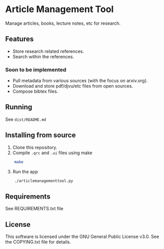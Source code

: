 # Article Management Tool

Manage articles, books, lecture notes, etc for research.

## Features

- Store research related references.
- Search within the references.

### Soon to be implemented

- Pull metadata from various sources (with the focus on arxiv.org).
- Download and store pdf/djvu/etc files from open sources.
- Compose bibtex files.

## Running 

See `dist/README.md`

## Installing from source

1. Clone this repository.
2. Compile `.qrc` and `.ui` files using make
```bash 
    make
```
3. Run the app
```bash
    ./articlemanagementtool.py
```

## Requirements

See REQUIREMENTS.txt file

## License

This software is licensed under the GNU General Public License v3.0. See the COPYING.txt file for details.
